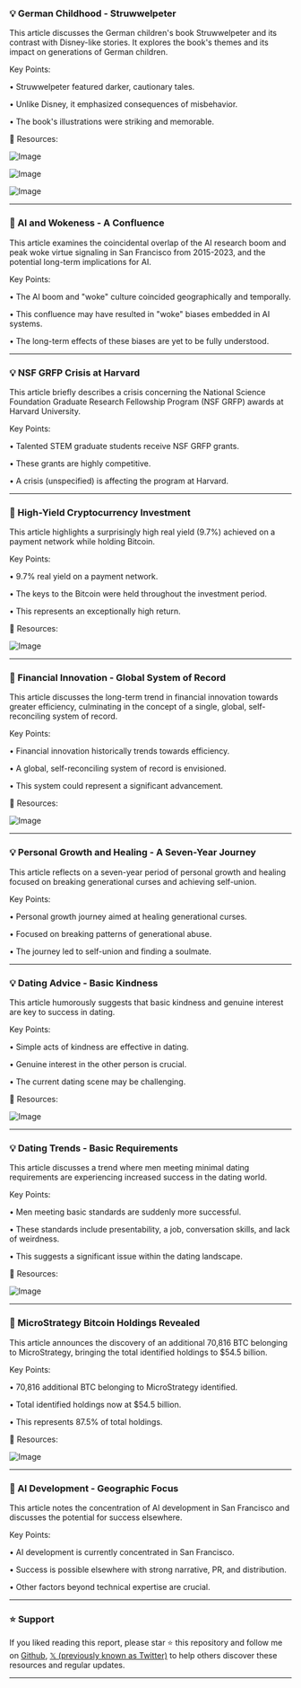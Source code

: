 ### 💡 German Childhood - Struwwelpeter

This article discusses the German children's book Struwwelpeter and its contrast with Disney-like stories.  It explores the book's themes and its impact on generations of German children.

Key Points:

• Struwwelpeter featured darker, cautionary tales.


• Unlike Disney, it emphasized consequences of misbehavior.


• The book's illustrations were striking and memorable.


🔗 Resources:

![Image](https://pbs.twimg.com/media/GsGeo8dWkAA9W4R?format=jpg&name=small)

![Image](https://pbs.twimg.com/media/GsGeo8fWMAAGpAm?format=jpg&name=900x900)

![Image](https://pbs.twimg.com/media/GsGeo8bWwAAF4QG?format=jpg&name=small)


---

### 🤖 AI and Wokeness - A Confluence

This article examines the coincidental overlap of the AI research boom and peak woke virtue signaling in San Francisco from 2015-2023, and the potential long-term implications for AI.

Key Points:

• The AI boom and "woke" culture coincided geographically and temporally.


• This confluence may have resulted in "woke" biases embedded in AI systems.


• The long-term effects of these biases are yet to be fully understood.


---

### 💡 NSF GRFP Crisis at Harvard

This article briefly describes a crisis concerning the National Science Foundation Graduate Research Fellowship Program (NSF GRFP) awards at Harvard University.

Key Points:

• Talented STEM graduate students receive NSF GRFP grants.


• These grants are highly competitive.


• A crisis (unspecified) is affecting the program at Harvard.



---

### 🚀 High-Yield Cryptocurrency Investment

This article highlights a surprisingly high real yield (9.7%) achieved on a payment network while holding Bitcoin.

Key Points:

•  9.7% real yield on a payment network.


•  The keys to the Bitcoin were held throughout the investment period.


•  This represents an exceptionally high return.


🔗 Resources:

![Image](https://pbs.twimg.com/media/GsDnfogaUAQQQPj?format=jpg&name=small)


---

### 🤖 Financial Innovation - Global System of Record

This article discusses the long-term trend in financial innovation towards greater efficiency, culminating in the concept of a single, global, self-reconciling system of record.

Key Points:

• Financial innovation historically trends towards efficiency.


• A global, self-reconciling system of record is envisioned.


• This system could represent a significant advancement.


🔗 Resources:

![Image](https://pbs.twimg.com/media/GsD0qrSaUAMjJKG?format=jpg&name=small)


---

### 💡 Personal Growth and Healing - A Seven-Year Journey

This article reflects on a seven-year period of personal growth and healing focused on breaking generational curses and achieving self-union.

Key Points:

• Personal growth journey aimed at healing generational curses.


• Focused on breaking patterns of generational abuse.


• The journey led to self-union and finding a soulmate.



---

### 💡 Dating Advice - Basic Kindness

This article humorously suggests that basic kindness and genuine interest are key to success in dating.

Key Points:

• Simple acts of kindness are effective in dating.


• Genuine interest in the other person is crucial.


• The current dating scene may be challenging.


🔗 Resources:

![Image](https://pbs.twimg.com/media/GsDrqz4WIAAA3HS?format=png&name=small)


---

### 💡 Dating Trends - Basic Requirements

This article discusses a trend where men meeting minimal dating requirements are experiencing increased success in the dating world.

Key Points:

•  Men meeting basic standards are suddenly more successful.


•  These standards include presentability, a job, conversation skills, and lack of weirdness.


•  This suggests a significant issue within the dating landscape.


🔗 Resources:

![Image](https://pbs.twimg.com/media/GsDqumRWIAAYjMZ?format=png&name=small)


---

### 🚀 MicroStrategy Bitcoin Holdings Revealed

This article announces the discovery of an additional 70,816 BTC belonging to MicroStrategy, bringing the total identified holdings to $54.5 billion.

Key Points:

• 70,816 additional BTC belonging to MicroStrategy identified.


• Total identified holdings now at $54.5 billion.


• This represents 87.5% of total holdings.


🔗 Resources:

![Image](https://pbs.twimg.com/media/GsDfedBXcAAPpqw?format=jpg&name=small)


---

### 🤖 AI Development - Geographic Focus

This article notes the concentration of AI development in San Francisco and discusses the potential for success elsewhere.

Key Points:

• AI development is currently concentrated in San Francisco.


• Success is possible elsewhere with strong narrative, PR, and distribution.


• Other factors beyond technical expertise are crucial.


---

### ⭐️ Support

If you liked reading this report, please star ⭐️ this repository and follow me on [Github](https://github.com/Drix10), [𝕏 (previously known as Twitter)](https://x.com/DRIX_10_) to help others discover these resources and regular updates.

---